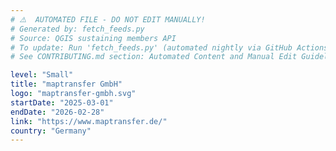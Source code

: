 ```yaml
---
# ⚠️  AUTOMATED FILE - DO NOT EDIT MANUALLY!
# Generated by: fetch_feeds.py
# Source: QGIS sustaining members API
# To update: Run 'fetch_feeds.py' (automated nightly via GitHub Actions)
# See CONTRIBUTING.md section: Automated Content and Manual Edit Guidelines

level: "Small"
title: "maptransfer GmbH"
logo: "maptransfer-gmbh.svg"
startDate: "2025-03-01"
endDate: "2026-02-28"
link: "https://www.maptransfer.de/"
country: "Germany"
---
```

